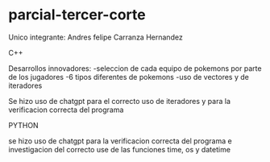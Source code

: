 # parcial-tercer-corte
Unico integrante: Andres felipe Carranza Hernandez

C++

Desarrollos innovadores:
-seleccion de cada equipo de pokemons por parte de los jugadores
-6 tipos diferentes de pokemons
-uso de vectores y de iteradores

Se hizo uso de chatgpt para el correcto uso de iteradores y para la verificacion correcta del programa

PYTHON

se hizo uso de chatgpt para la verificacion correcta del programa e investigacion del correcto use de las funciones time, os y datetime
